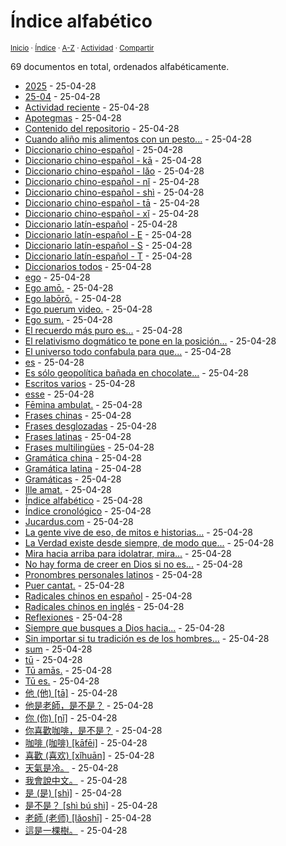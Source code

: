 # Índice alfabético
<sup>[Inicio](https://github.com/jucardus/jucardus.github.io/blob/main/readme.md) · [Índice](https://github.com/jucardus/jucardus.github.io/blob/main/readme.md#contenido) · [A-Z](https://github.com/jucardus/jucardus.github.io/blob/main/indices/alfabetico.md) · [Actividad](https://github.com/jucardus/jucardus.github.io/blob/main/indices/actividad.md) · [Compartir](https://x.com/intent/tweet?text=%C3%8Dndice%20alfab%C3%A9tico%20de%20las%20entradas%20en%20Jucardus.%0A%E2%86%92%20https%3A%2F%2Fgithub.com%2Fjucardus%2Frepo%2Fblob%2Fmain%2Findices%2Falfabetico.md%0A%0A%23indcs_jucardus%0A%40jucardus)</sup>

69 documentos en total, ordenados alfabéticamente.

* [2025](https://github.com/jucardus/jucardus.github.io/blob/main/contenido/25/25.md) - 25-04-28
* [25-04](https://github.com/jucardus/jucardus.github.io/blob/main/contenido/25/04/25-04.md) - 25-04-28
* [Actividad reciente](https://github.com/jucardus/jucardus.github.io/blob/main/indices/actividad.md) - 25-04-28
* [Apotegmas](https://github.com/jucardus/jucardus.github.io/blob/main/indices/apotegmas.md) - 25-04-28
* [Contenido del repositorio](https://github.com/jucardus/jucardus.github.io/blob/main/contenido/contenido.md) - 25-04-28
* [Cuando aliño mis alimentos con un pesto...](https://github.com/jucardus/jucardus.github.io/blob/main/contenido/25/04/23/cuando-alino-mis-alimentos-con.md) - 25-04-28
* [Diccionario chino-español](https://github.com/jucardus/jucardus.github.io/blob/main/indices/chino-espanol.md) - 25-04-28
* [Diccionario chino-español - kā](https://github.com/jucardus/jucardus.github.io/blob/main/indices/chino-espanol-ka1.md) - 25-04-28
* [Diccionario chino-español - lǎo](https://github.com/jucardus/jucardus.github.io/blob/main/indices/chino-espanol-lao3.md) - 25-04-28
* [Diccionario chino-español - nǐ](https://github.com/jucardus/jucardus.github.io/blob/main/indices/chino-espanol-ni3.md) - 25-04-28
* [Diccionario chino-español - shì](https://github.com/jucardus/jucardus.github.io/blob/main/indices/chino-espanol-shi4.md) - 25-04-28
* [Diccionario chino-español - tā](https://github.com/jucardus/jucardus.github.io/blob/main/indices/chino-espanol-ta1.md) - 25-04-28
* [Diccionario chino-español - xǐ](https://github.com/jucardus/jucardus.github.io/blob/main/indices/chino-espanol-xi3.md) - 25-04-28
* [Diccionario latín-español](https://github.com/jucardus/jucardus.github.io/blob/main/indices/latin-espanol.md) - 25-04-28
* [Diccionario latín-español - E](https://github.com/jucardus/jucardus.github.io/blob/main/indices/latin-espanol-e.md) - 25-04-28
* [Diccionario latín-español - S](https://github.com/jucardus/jucardus.github.io/blob/main/indices/latin-espanol-s.md) - 25-04-28
* [Diccionario latín-español - T](https://github.com/jucardus/jucardus.github.io/blob/main/indices/latin-espanol-t.md) - 25-04-28
* [Diccionarios todos](https://github.com/jucardus/jucardus.github.io/blob/main/indices/diccionarios.md) - 25-04-28
* [ego](https://github.com/jucardus/jucardus.github.io/blob/main/contenido/25/04/22/ego.md) - 25-04-28
* [Ego amō.](https://github.com/jucardus/jucardus.github.io/blob/main/contenido/25/04/25/ego-amo.md) - 25-04-28
* [Ego labōrō.](https://github.com/jucardus/jucardus.github.io/blob/main/contenido/25/04/24/ego-laboro.md) - 25-04-28
* [Ego puerum video.](https://github.com/jucardus/jucardus.github.io/blob/main/contenido/25/04/25/ego-puerum-video.md) - 25-04-28
* [Ego sum.](https://github.com/jucardus/jucardus.github.io/blob/main/contenido/25/04/24/ego-sum.md) - 25-04-28
* [El recuerdo más puro es...](https://github.com/jucardus/jucardus.github.io/blob/main/contenido/25/04/28/el-recuerdo-mas-puro-es.md) - 25-04-28
* [El relativismo dogmático te pone en la posición...](https://github.com/jucardus/jucardus.github.io/blob/main/contenido/25/04/23/el-relativismo-dogmatico-te-pone.md) - 25-04-28
* [El universo todo confabula para que...](https://github.com/jucardus/jucardus.github.io/blob/main/contenido/25/04/23/el-universo-todo-confabula-para.md) - 25-04-28
* [es](https://github.com/jucardus/jucardus.github.io/blob/main/contenido/25/04/24/es.md) - 25-04-28
* [Es sólo geopolítica bañada en chocolate...](https://github.com/jucardus/jucardus.github.io/blob/main/contenido/25/04/23/es-solo-geopolitica-banada-en.md) - 25-04-28
* [Escritos varios](https://github.com/jucardus/jucardus.github.io/blob/main/indices/escritos.md) - 25-04-28
* [esse](https://github.com/jucardus/jucardus.github.io/blob/main/contenido/25/04/23/esse.md) - 25-04-28
* [Fēmina ambulat.](https://github.com/jucardus/jucardus.github.io/blob/main/contenido/25/04/25/femina-ambulat.md) - 25-04-28
* [Frases chinas](https://github.com/jucardus/jucardus.github.io/blob/main/indices/frases-chinas.md) - 25-04-28
* [Frases desglozadas](https://github.com/jucardus/jucardus.github.io/blob/main/indices/frases.md) - 25-04-28
* [Frases latinas](https://github.com/jucardus/jucardus.github.io/blob/main/indices/frases-latinas.md) - 25-04-28
* [Frases multilingües](https://github.com/jucardus/jucardus.github.io/blob/main/indices/frases-multilingues.md) - 25-04-28
* [Gramática china](https://github.com/jucardus/jucardus.github.io/blob/main/indices/gramatica-china.md) - 25-04-28
* [Gramática latina](https://github.com/jucardus/jucardus.github.io/blob/main/indices/gramatica-latina.md) - 25-04-28
* [Gramáticas](https://github.com/jucardus/jucardus.github.io/blob/main/indices/gramaticas.md) - 25-04-28
* [Ille amat.](https://github.com/jucardus/jucardus.github.io/blob/main/contenido/25/04/25/ille-amat.md) - 25-04-28
* [Índice alfabético](https://github.com/jucardus/jucardus.github.io/blob/main/indices/alfabetico.md) - 25-04-28
* [Índice cronológico](https://github.com/jucardus/jucardus.github.io/blob/main/indices/cronologico.md) - 25-04-28
* [Jucardus.com](https://github.com/jucardus/jucardus.github.io/blob/main/readme.md) - 25-04-28
* [La gente vive de eso, de mitos e historias...](https://github.com/jucardus/jucardus.github.io/blob/main/contenido/25/04/23/la-gente-vive-de-eso.md) - 25-04-28
* [La Verdad existe desde siempre, de modo que...](https://github.com/jucardus/jucardus.github.io/blob/main/contenido/25/04/28/la-verdad-existe-desde-siempre.md) - 25-04-28
* [Mira hacia arriba para idolatrar, mira...](https://github.com/jucardus/jucardus.github.io/blob/main/contenido/25/04/23/mira-hacia-arriba-para-idolatrar.md) - 25-04-28
* [No hay forma de creer en Dios si no es...](https://github.com/jucardus/jucardus.github.io/blob/main/contenido/25/04/23/no-hay-forma-de-creer-en.md) - 25-04-28
* [Pronombres personales latinos](https://github.com/jucardus/jucardus.github.io/blob/main/contenido/25/04/24/pronombres-personales-latinos.md) - 25-04-28
* [Puer cantat.](https://github.com/jucardus/jucardus.github.io/blob/main/contenido/25/04/25/puer-cantat.md) - 25-04-28
* [Radicales chinos en español](https://github.com/jucardus/jucardus.github.io/blob/main/contenido/25/04/24/radicales-chinos-espanol.md) - 25-04-28
* [Radicales chinos en inglés](https://github.com/jucardus/jucardus.github.io/blob/main/contenido/25/04/21/radicales-chinos-ingles.md) - 25-04-28
* [Reflexiones](https://github.com/jucardus/jucardus.github.io/blob/main/indices/reflexiones.md) - 25-04-28
* [Siempre que busques a Dios hacia...](https://github.com/jucardus/jucardus.github.io/blob/main/contenido/25/04/28/siempre-que-busques-a-dios.md) - 25-04-28
* [Sin importar si tu tradición es de los hombres...](https://github.com/jucardus/jucardus.github.io/blob/main/contenido/25/04/23/sin-importar-si-tu-tradicion.md) - 25-04-28
* [sum](https://github.com/jucardus/jucardus.github.io/blob/main/contenido/25/04/22/sum.md) - 25-04-28
* [tū](https://github.com/jucardus/jucardus.github.io/blob/main/contenido/25/04/24/tu.md) - 25-04-28
* [Tū amās.](https://github.com/jucardus/jucardus.github.io/blob/main/contenido/25/04/25/tu-amas.md) - 25-04-28
* [Tū es.](https://github.com/jucardus/jucardus.github.io/blob/main/contenido/25/04/24/tu-es.md) - 25-04-28
* [他 (他) [tā]](https://github.com/jucardus/jucardus.github.io/blob/main/contenido/25/04/26/ta1-20182.md) - 25-04-28
* [他是老師，是不是？](https://github.com/jucardus/jucardus.github.io/blob/main/contenido/25/04/20/ta1-shi4-lao3-shi1-shi4-bu2-shi4.md) - 25-04-28
* [你 (你) [nǐ]](https://github.com/jucardus/jucardus.github.io/blob/main/contenido/25/04/26/ni3-20320.md) - 25-04-28
* [你喜歡咖啡，是不是？](https://github.com/jucardus/jucardus.github.io/blob/main/contenido/25/04/20/ni3-xi3-huan1-ka1-fei1-shi4-bu2-shi4.md) - 25-04-28
* [咖啡 (咖啡) [kāfēi]](https://github.com/jucardus/jucardus.github.io/blob/main/contenido/25/04/27/ka1-fei1.md) - 25-04-28
* [喜歡 (喜欢) [xǐhuān]](https://github.com/jucardus/jucardus.github.io/blob/main/contenido/25/04/27/xi3-huan1.md) - 25-04-28
* [天氣是冷。](https://github.com/jucardus/jucardus.github.io/blob/main/contenido/25/04/21/tian1-qi4-shi4-leng3.md) - 25-04-28
* [我會說中文。](https://github.com/jucardus/jucardus.github.io/blob/main/contenido/25/04/26/wo3-hui4-shuo1-zhong1-wen2.md) - 25-04-28
* [是 (是) [shì]](https://github.com/jucardus/jucardus.github.io/blob/main/contenido/25/04/26/shi4-26159.md) - 25-04-28
* [是不是？ [shì bú shì]](https://github.com/jucardus/jucardus.github.io/blob/main/contenido/25/04/20/shi4-bu2-shi4.md) - 25-04-28
* [老師 (老师) [lǎoshī]](https://github.com/jucardus/jucardus.github.io/blob/main/contenido/25/04/21/lao3-shi1.md) - 25-04-28
* [這是一棵樹。](https://github.com/jucardus/jucardus.github.io/blob/main/contenido/25/04/26/zhe4-shi2-yi1-ke1-shu4.md) - 25-04-28
